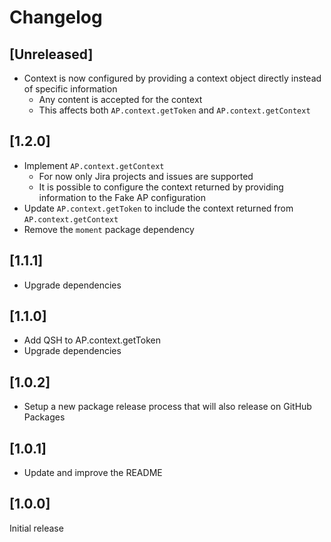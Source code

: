 # Changelog

## [Unreleased]

- Context is now configured by providing a context object directly instead of specific information
  - Any content is accepted for the context
  - This affects both `AP.context.getToken` and `AP.context.getContext`

## [1.2.0]

- Implement `AP.context.getContext`
  - For now only Jira projects and issues are supported
  - It is possible to configure the context returned by providing information to the Fake AP configuration
- Update `AP.context.getToken` to include the context returned from `AP.context.getContext`
- Remove the `moment` package dependency

## [1.1.1]

- Upgrade dependencies

## [1.1.0]

- Add QSH to AP.context.getToken
- Upgrade dependencies

## [1.0.2]

- Setup a new package release process that will also release on GitHub Packages

## [1.0.1]

- Update and improve the README

## [1.0.0]

Initial release
